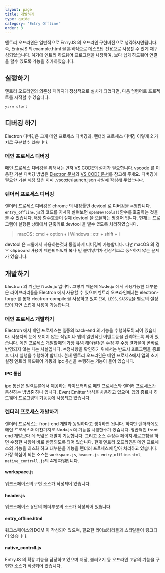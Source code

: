 ```yaml
---
layout: page
title: 개발하기
type: guide
category: 'Entry Offline'
order: 3
---
```


엔트리 오프라인은 일반적으로 EntryJS 의 오프라인 구현버전으로 생각하시면됩니다. 즉, EntryJS 의 example.html 을 본격적으로 데스크탑 전용으로 사용할 수 있게 재구성되었습니다. 여기에 엔트리 하드웨어 프로그램을 내장하여, 보다 쉽게 하드웨어 연결을 할수 있도록 기능을 추가하였습니다.

## 실행하기

엔트리 오프라인의 의존성 패키지가 정상적으로 설치가 되었다면, 다음 명령어로 프로젝트를 시작할 수 있습니다.

```bash
yarn start
```

## 디버깅 하기

Electron 디버깅은 크게 메인 프로세스 디버깅과, 렌더러 프로세스 디버깅 이렇게 2 가지로 구분할수 있습니다.

### 메인 프로세스 디버깅

메인 프로세스 디버깅을 위해서는 먼저 [VS CODE](https://code.visualstudio.com/)의 설치가 필요합니다.
vscode 를 이용한 기본 디버깅 방법은 [Electron 문서](https://electronjs.org/docs/tutorial/debugging-main-process-vscode)와 [VS CODE 문서](https://code.visualstudio.com/docs/editor/debugging)를 참고해 주세요.
디버깅에 필요한 기본 세팅 값은 이미 .vscode/launch.json 파일에 작성해 두었습니다.

### 렌더러 프로세스 디버깅

렌더러 프로세스 디버깅은 chrome 의 내장툴인 devtool 로 디버깅을 수행합니다. `entry_offline.js`의 코드를 자세히 살펴보면 `openDevTools()`함수를 호출하는 것을 볼 수 있습니다.
해당 함수호출이 실제 devtool 을 오픈하는 명령어 입니다. 현재는 프로그램이 실행된 상태에서 단축키로 devtool 을 열수 있도록 처리하였습니다.

> macOS : cmd + option + i
> Windows : ctrl + shift + i

devtool 은 크롬에서 사용하는것과 동일하게 디버깅이 가능합니다. 다만 macOS 의 경우 clipboard 사용이 제한되어있어 복사 밑 붙여넣기가 정상적으로 동작하지 않는 문제가 있습니다.

## 개발하기

Electron 의 기반은 Node.js 입니다. 그렇기 때문에 Node.js 에서 사용가능한 대부분은 라이브러리들을 Electron 에서 사용할 수 있으며 엔트리 오프라인에서는 electron-forge 를 통해 electron-compile 을 사용하고 있여 `ES6`, `LESS`, `SASS`등을 별로의 설정없이 자연 스럽게 사용이 가능합니다.

### 메인 프로세스 개발하기

Electron 에서 메인 프로세스는 일종의 back-end 의 기능을 수행하도록 되어 있습니다. 사용자의 눈에 보이지 않는 작업이나 앱의 일반적인 이벤트등을 관리하도록 되어 있습니다. 메인 프로세스 개발할때의 가장 유념 해야될점은 수정 후 수정 결과물이 곧바로 반영되지 않는 다는 사실입니다. 수정사항을 확인하기 위해서는 반드시 프로그램을 종료 후 다시 실행을 수행해야 합니다. 현재 엔트리 오프라인은 메인 프로세스에서 앱의 초기 설정 엔트리 하드웨어 기동과 ipc 통신을 수행하는 기능이 들어 있습니다.

#### IPC 통신

ipc 통신은 일렉트론에서 제공하는 라이브러리로 메인 프로세스와 렌더러 프로세스간 통신하는 방법중 하나 입니다. Event Emitter 방식을 차용하고 있으며, 앱의 종료나 하드웨어 프로그램의 기동등에 사용되고 있습니다.

### 렌더러 프로세스 개발하기

렌더러 프로세스는 front-end 개발과 동일하다고 생각하면 됩니다. 하지만 렌더러에도 메인 프로세스와 마찬가지로 Node.js 의 기능을 사용할수가 있습니다. 일반적인 front-end 개발보다 더 폭넓은 개발이 가능합니다. 그리고 소스 수정수 페이지 새로고침을 하면 수정한 사항이 바로 반영되도록 되어 있습니다. 현재 엔트리 오프라인은 메인 프로세스의 기능을 최소화 하고 대부분을 기능을 렌더러 프로세스에 담아 처리하고 있습니다. 가장 핵심이 되는 소스는 `workspace.js`, `header.js`, `entry_offline.html`, `native_controll.js`의 4개 파일입니다.

#### workspace.js

워크스페이스의 구현 소스가 작성되어 있습니다.

#### header.js

워크스페이스 상단의 헤더부분의 소스가 작성되어 있습니다.

#### entry_offline.html

워크스페이스의 DOM 이 작성되어 있으며, 필요한 라이브러리들과 스타일들이 링크되어 있습니다.

#### native_controll.js

EntryJS 의 확장 기능을 담당하고 있으며 저장, 불러오기 등 오프라인 고유의 기능을 구현한 소스가 작성되어 있습니다.
